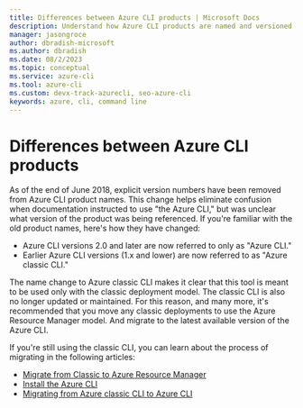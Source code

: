 ```yaml
---
title: Differences between Azure CLI products | Microsoft Docs
description: Understand how Azure CLI products are named and versioned, and how to upgrade.
manager: jasongroce
author: dbradish-microsoft
ms.author: dbradish
ms.date: 08/2/2023
ms.topic: conceptual
ms.service: azure-cli
ms.tool: azure-cli
ms.custom: devx-track-azurecli, seo-azure-cli
keywords: azure, cli, command line
---
```


# Differences between Azure CLI products

As of the end of June 2018, explicit version numbers have been removed from Azure CLI product names. This change helps eliminate
confusion when documentation instructed to use "the Azure CLI," but was unclear what version
of the product was being referenced. If you're familiar with the old product names, here's how they have changed:

* Azure CLI versions 2.0 and later are now referred to only as "Azure CLI."
* Earlier Azure CLI versions (1.x and lower) are now referred to as "Azure classic CLI."

The name change to Azure classic CLI makes it clear that this tool is meant to be used only with the classic deployment
model. The classic CLI is also no longer updated or maintained. For this reason, and many more, it's recommended that you move any classic
deployments to use the Azure Resource Manager model. And migrate to the latest available version of the Azure CLI.

If you're still using the classic CLI, you can learn about the process of migrating in the following articles:

* [Migrate from Classic to Azure Resource Manager](/azure/virtual-machines/linux/migration-classic-resource-manager-overview)
* [Install the Azure CLI](install-azure-cli.md)
* [Migrating from Azure classic CLI to Azure CLI](https://github.com/Azure/azure-cli/blob/dev/doc/classic_cli_migration.md)
